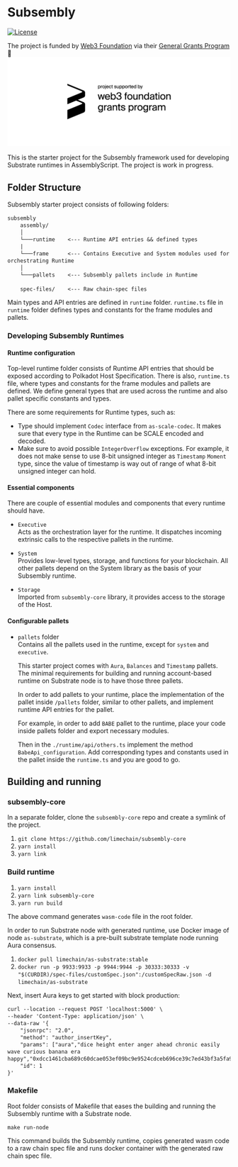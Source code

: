 # Subsembly
[![License](https://img.shields.io/badge/License-Apache%202.0-blue.svg)](https://opensource.org/licenses/Apache-2.0)

The project is funded by [Web3 Foundation](https://web3.foundation/) via their [General Grants Program](https://github.com/w3f/General-Grants-Program) 🙏
![WEB3 Badge](./web3_badge_black.png)

This is the starter project for the Subsembly framework used for developing Substrate runtimes in AssemblyScript. The project is work in progress.

## Folder Structure
Subsembly starter project consists of following folders:
```
subsembly
    assembly/
    │
    └───runtime    <--- Runtime API entries && defined types
    |
    └───frame      <--- Contains Executive and System modules used for orchestrating Runtime
    │
    └───pallets    <--- Subsembly pallets include in Runtime

    spec-files/    <--- Raw chain-spec files
```

Main types and API entries are defined in `runtime` folder. `runtime.ts` file in `runtime` folder defines types and constants for the frame modules and pallets.

### Developing Subsembly Runtimes

#### Runtime configuration

Top-level runtime folder consists of Runtime API entries that should be exposed according to Polkadot Host Specification. There is also, `runtime.ts` file, where types and constants for the frame modules and pallets are defined. We define general types that are used across the runtime and also pallet specific constants and types. 

There are some requirements for Runtime types, such as:

- Type should implement `Codec` interface from `as-scale-codec`. It makes sure that every type in the Runtime can be SCALE encoded and decoded. 
- Make sure to avoid possible `IntegerOverflow` exceptions. For example, it does not make sense to use 8-bit unsigned integer as `Timestamp` `Moment` type, since the value of timestamp is way out of range of what 8-bit unsigned integer can hold.

#### Essential components 

There are couple of essential modules and components that every runtime should have. 

- `Executive`  
    Acts as the orchestration layer for the runtime.
    It dispatches incoming extrinsic calls to the respective pallets in the runtime.

- `System`  
    Provides low-level types, storage, and functions for your blockchain. 
    All other pallets depend on the System library as the basis of your Subsembly runtime.
- `Storage`  
    Imported from `subsembly-core` library, it provides access to the storage of the Host.

#### Configurable pallets

- `pallets` folder  
    Contains all the pallets used in the runtime, except for `system` and `executive`. 

    This starter project comes with `Aura`, `Balances` and `Timestamp` pallets. The minimal requirements for building and running account-based runtime on Substrate node is to have those three pallets.

    In order to add pallets to your runtime, place the implementation of the pallet inside `/pallets` folder, similar to other pallets, and implement runtime API entries for the pallet.

    For example, in order to add `BABE` pallet to the runtime, place your code inside pallets folder and export necessary modules.

    Then in the `./runtime/api/others.ts` implement the method `BabeApi_configuration`. Add corresponding types and constants used in the pallet inside the `runtime.ts` and you are good to go.

## Building and running
### subsembly-core
In a separate folder, clone the `subsembly-core` repo and create a symlink of the project.

1. `git clone https://github.com/limechain/subsembly-core`
2. `yarn install`
3. `yarn link`

### Build runtime

1. `yarn install`
2. `yarn link subsembly-core`
3. `yarn run build`

The above command generates `wasm-code` file in the root folder.

In order to run Substrate node with generated runtime, use Docker image of node `as-substrate`, which is a pre-built substrate template node running Aura consensus.

1. `docker pull limechain/as-substrate:stable`
2. `docker run -p 9933:9933 -p 9944:9944 -p 30333:30333 -v "$(CURDIR)/spec-files/customSpec.json":/customSpecRaw.json -d limechain/as-substrate`

Next, insert Aura keys to get started with block production:
```
curl --location --request POST 'localhost:5000' \
--header 'Content-Type: application/json' \
--data-raw '{
    "jsonrpc": "2.0",
    "method": "author_insertKey",
    "params": ["aura","dice height enter anger ahead chronic easily wave curious banana era happy","0xdcc1461cba689c60dcae053ef09bc9e9524cdceb696ce39c7ed43bf3a5fa9659"],
    "id": 1
}'
```

### Makefile
Root folder consists of Makefile that eases the building and running the Subsembly runtime with a Substrate node.

```
make run-node
```
This command builds the Subsembly runtime, copies generated wasm code to a raw chain spec file and runs docker container with the generated raw chain spec file.
